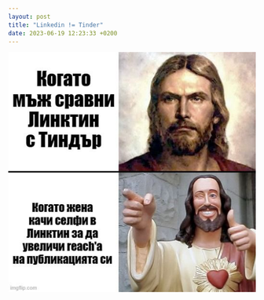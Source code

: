 ```yaml
---
layout: post
title: "Linkedin != Tinder"
date: 2023-06-19 12:23:33 +0200
---
```

![Linkedin != Tinder](/assets/images/linkedin-selfie.jfif)